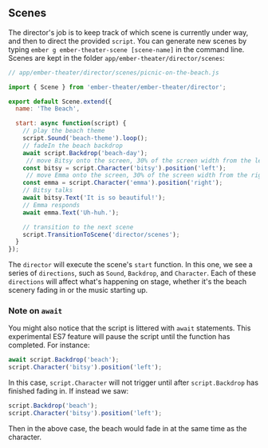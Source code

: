 ## Scenes

The director's job is to keep track of which scene is currently under way, and then to direct the provided `script`. You can generate new scenes by typing `ember g ember-theater-scene [scene-name]` in the command line. Scenes are kept in the folder `app/ember-theater/director/scenes`:

```js
// app/ember-theater/director/scenes/picnic-on-the-beach.js

import { Scene } from 'ember-theater/ember-theater/director';

export default Scene.extend({
  name: 'The Beach',

  start: async function(script) {
    // play the beach theme
    script.Sound('beach-theme').loop();
    // fadeIn the beach backdrop
    await script.Backdrop('beach-day');
     // move Bitsy onto the screen, 30% of the screen width from the left
    const bitsy = script.Character('bitsy').position('left');
     // move Emma onto the screen, 30% of the screen width from the right
    const emma = script.Character('emma').position('right');
    // Bitsy talks
    await bitsy.Text('It is so beautiful!');
    // Emma responds
    await emma.Text('Uh-huh.');

    // transition to the next scene
    script.TransitionToScene('director/scenes');
  }
});
```

The `director` will execute the scene's `start` function. In this one, we see a series of `directions`, such as `Sound`, `Backdrop`, and `Character`. Each of these `directions` will affect what's happening on stage, whether it's the beach scenery fading in or the music starting up.

### Note on `await`

You might also notice that the script is littered with `await` statements. This experimental ES7 feature will pause the script until the function has completed. For instance:

```js
await script.Backdrop('beach');
script.Character('bitsy').position('left');
```

In this case, `script.Character` will not trigger until after `script.Backdrop` has finished fading in. If instead we saw:

```js
script.Backdrop('beach');
script.Character('bitsy').position('left');
```

Then in the above case, the beach would fade in at the same time as the character.
